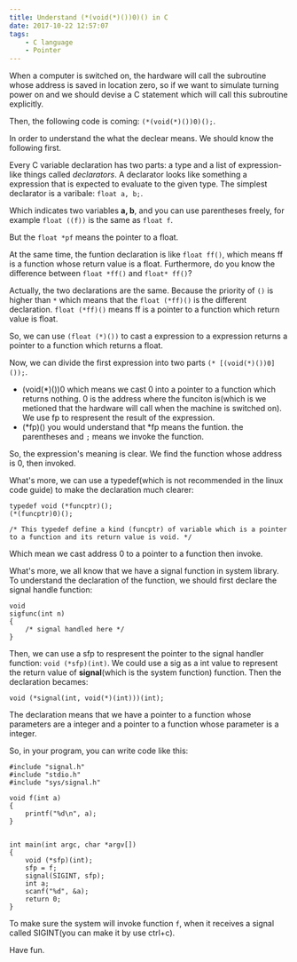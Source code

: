 ```yaml
---
title: Understand (*(void(*)())0)() in C
date: 2017-10-22 12:57:07
tags:
    - C language
    - Pointer
---
```


When a computer is switched on, the hardware will call the subroutine whose address is saved in location zero, so if we want to simulate turning power on and we should devise a C statement which will call this subroutine explicitly.

Then, the following code is coming: `(*(void(*)())0)();`.

In order to understand the what the declear means. We should know the following first.

Every C variable declaration has two parts: a type and a list of expression-like things called *declarators*. A declarator looks like something a expression that is expected to evaluate to the given type. The simplest declarator is a varibale: `float a, b;`.

Which indicates two variables **a, b**, and you can use parentheses freely, for example `float ((f))` is the same as `float f`.

But the `float *pf` means the pointer to a float.

At the same time, the funtion declaration is like `float ff()`, which means ff is a function whose return value is a float. Furthermore, do you know the difference between `float *ff()` and `float* ff()`?

Actually, the two declarations are the same. Because the priority of `()` is higher than `*` which means that the `float (*ff)()` is the different declaration. `float (*ff)()` means ff is a pointer to a function which return value is float.

So, we can use  `(float (*)())` to cast a expression to a expression returns a pointer to a function which returns a float.

Now, we can divide the first expression into two parts `(* [(void(*)())0] ());`.

+ (void(*)())0 which means we cast 0 into a pointer to a function which returns nothing. 0 is the address where the funciton is(which is we metioned that the hardware will call when the machine is switched on). We use fp to respresent the result of the expression.
+ (*fp)() you would understand that *fp means the funtion. the parentheses and `;` means we invoke the function.


So, the expression's meaning is clear. We find the function whose address is 0, then invoked.

What's more, we can use a typedef(which is not recommended in the linux code guide) to make the declaration much clearer:

```
typedef void (*funcptr)();
(*(funcptr)0)();

/* This typedef define a kind (funcptr) of variable which is a pointer to a function and its return value is void. */
```

Which mean we cast address 0 to a pointer to a function then invoke.

What's more, we all know that we have a signal function in system library. To understand the declaration of the function, we should first declare the signal handle function:

```
void
sigfunc(int n)
{
    /* signal handled here */
}
```

Then, we can use a sfp to respresent the pointer to the signal handler function: `void (*sfp)(int)`. We could use a sig as a int value to represent the return value of **signal**(which is the system function) function. Then the declaration becames:

```
void (*signal(int, void(*)(int)))(int);
```
The declaration means that we have a pointer to a function whose parameters are a integer and a pointer to a function whose parameter is a integer.

So, in your program, you can write code like this:

```
#include "signal.h"
#include "stdio.h"
#include "sys/signal.h"

void f(int a)
{
	printf("%d\n", a);
}


int main(int argc, char *argv[])
{
	void (*sfp)(int);
	sfp = f;
	signal(SIGINT, sfp);
	int a;
	scanf("%d", &a);
	return 0;
}
```

To make sure the system will invoke function `f`, when it receives a signal called SIGINT(you can make it by use ctrl+c).

Have fun.
